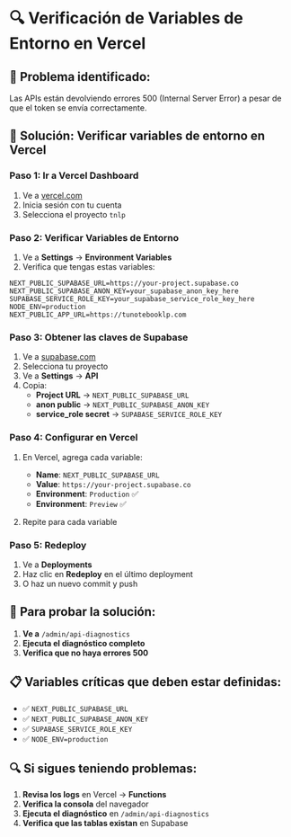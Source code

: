 # 🔍 Verificación de Variables de Entorno en Vercel

## 🚨 **Problema identificado:**
Las APIs están devolviendo errores 500 (Internal Server Error) a pesar de que el token se envía correctamente.

## 🔧 **Solución: Verificar variables de entorno en Vercel**

### **Paso 1: Ir a Vercel Dashboard**
1. Ve a [vercel.com](https://vercel.com)
2. Inicia sesión con tu cuenta
3. Selecciona el proyecto `tnlp`

### **Paso 2: Verificar Variables de Entorno**
1. Ve a **Settings** → **Environment Variables**
2. Verifica que tengas estas variables:

```
NEXT_PUBLIC_SUPABASE_URL=https://your-project.supabase.co
NEXT_PUBLIC_SUPABASE_ANON_KEY=your_supabase_anon_key_here
SUPABASE_SERVICE_ROLE_KEY=your_supabase_service_role_key_here
NODE_ENV=production
NEXT_PUBLIC_APP_URL=https://tunotebooklp.com
```

### **Paso 3: Obtener las claves de Supabase**
1. Ve a [supabase.com](https://supabase.com)
2. Selecciona tu proyecto
3. Ve a **Settings** → **API**
4. Copia:
   - **Project URL** → `NEXT_PUBLIC_SUPABASE_URL`
   - **anon public** → `NEXT_PUBLIC_SUPABASE_ANON_KEY`
   - **service_role secret** → `SUPABASE_SERVICE_ROLE_KEY`

### **Paso 4: Configurar en Vercel**
1. En Vercel, agrega cada variable:
   - **Name**: `NEXT_PUBLIC_SUPABASE_URL`
   - **Value**: `https://your-project.supabase.co`
   - **Environment**: `Production` ✅
   - **Environment**: `Preview` ✅

2. Repite para cada variable

### **Paso 5: Redeploy**
1. Ve a **Deployments**
2. Haz clic en **Redeploy** en el último deployment
3. O haz un nuevo commit y push

## 🧪 **Para probar la solución:**

1. **Ve a** `/admin/api-diagnostics`
2. **Ejecuta el diagnóstico completo**
3. **Verifica que no haya errores 500**

## 📋 **Variables críticas que deben estar definidas:**

- ✅ `NEXT_PUBLIC_SUPABASE_URL`
- ✅ `NEXT_PUBLIC_SUPABASE_ANON_KEY`
- ✅ `SUPABASE_SERVICE_ROLE_KEY`
- ✅ `NODE_ENV=production`

## 🔍 **Si sigues teniendo problemas:**

1. **Revisa los logs** en Vercel → **Functions**
2. **Verifica la consola** del navegador
3. **Ejecuta el diagnóstico** en `/admin/api-diagnostics`
4. **Verifica que las tablas existan** en Supabase
